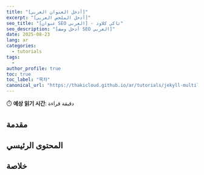 ```yaml
---
title: "[أدخل العنوان العربي]"
excerpt: "[أدخل الملخص العربي]"
seo_title: "[عنوان SEO العربي] - ثاكي كلاود"
seo_description: "[أدخل وصف SEO العربي]"
date: 2025-08-23
lang: ar
categories:
  - tutorials
tags:
  - 
author_profile: true
toc: true
toc_label: "목차"
canonical_url: "https://thakicloud.github.io/ar/tutorials/jekyll-multilingual-blog-complete-guide/"
---
```


⏱️ **예상 읽기 시간**: دقيقة قراءة

## مقدمة

## المحتوى الرئيسي

## خلاصة
